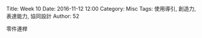 Title: Week 10
Date: 2016-11-12 12:00
Category: Misc
Tags: 使用導引, 創造力, 表達能力, 協同設計
Author: 52

<p>零件連桿<p>
<p>


</p>
